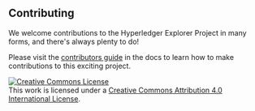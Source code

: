 ## Contributing

We welcome contributions to the Hyperledger Explorer Project in many forms, and
there's always plenty to do! 

Please visit the 
[contributors guide](http://hyperledger-fabric.readthedocs.io/en/latest/CONTRIBUTING.html) in the 
docs to learn how to make contributions to this exciting project.

<a rel="license" href="http://creativecommons.org/licenses/by/4.0/"><img alt="Creative Commons License" style="border-width:0" src="https://i.creativecommons.org/l/by/4.0/88x31.png" /></a><br />This work is licensed under a <a rel="license" href="http://creativecommons.org/licenses/by/4.0/">Creative Commons Attribution 4.0 International License</a>.